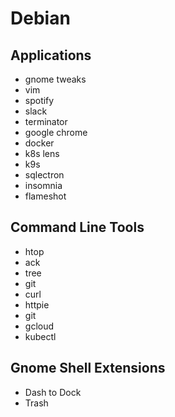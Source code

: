 # Debian

## Applications

- gnome tweaks
- vim
- spotify
- slack
- terminator
- google chrome
- docker
- k8s lens
- k9s
- sqlectron
- insomnia
- flameshot

## Command Line Tools

- htop
- ack
- tree
- git
- curl
- httpie
- git
- gcloud
- kubectl

## Gnome Shell Extensions

- Dash to Dock
- Trash
